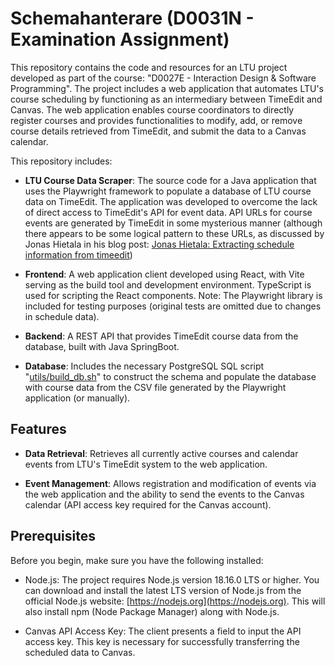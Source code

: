 # Schemahanterare (D0031N - Examination Assignment)

This repository contains the code and resources for an LTU project developed as
part of the course: "D0027E - Interaction Design & Software Programming". The
project includes a web application that automates LTU's course scheduling by
functioning as an intermediary between TimeEdit and Canvas. The web application
enables course coordinators to directly register courses and provides
functionalities to modify, add, or remove course details retrieved from
TimeEdit, and submit the data to a Canvas calendar.

This repository includes:

-   **LTU Course Data Scraper**: The source code for a Java application that
    uses the Playwright framework to populate a database of LTU course data on
    TimeEdit. The application was developed to overcome the lack of direct
    access to TimeEdit's API for event data. API URLs for course events are
    generated by TimeEdit in some mysterious manner (although there appears to
    be some logical pattern to these URLs, as discussed by Jonas Hietala in his
    blog post: [Jonas Hietala: Extracting schedule information from
    timeedit](https://www.jonashietala.se/blog/2014/11/27/extracting_schedule_information_from_timeedit/))

-   **Frontend**: A web application client developed using React, with Vite
    serving as the build tool and development environment. TypeScript is used
    for scripting the React components. Note: The Playwright library is
    included for testing purposes (original tests are omitted due to changes in
    schedule data).

-   **Backend**: A REST API that provides TimeEdit course data from the
    database, built with Java SpringBoot.

-   **Database**: Includes the necessary PostgreSQL SQL script
    "[utils/build_db.sh](utils/build_db.sh)" to construct the schema and
    populate the database with course data from the CSV file generated by the
    Playwright application (or manually).

## Features

-   **Data Retrieval**: Retrieves all currently active courses and calendar
    events from LTU's TimeEdit system to the web application.

-   **Event Management**: Allows registration and modification of events via
    the web application and the ability to send the events to the Canvas
    calendar (API access key required for the Canvas account).

## Prerequisites

Before you begin, make sure you have the following installed:

-   Node.js: The project requires Node.js version 18.16.0 LTS or higher. You can
    download and install the latest LTS version of Node.js from the official
    Node.js website: [https://nodejs.org](https://nodejs.org). This will also
    install npm (Node Package Manager) along with Node.js.

-   Canvas API Access Key: The client presents a field to input the API access
    key. This key is necessary for successfully transferring the scheduled data
    to Canvas.
